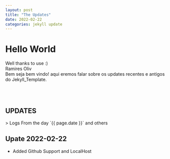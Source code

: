 ```yaml
---
layout: post
title: "The Updates"
date: 2022-02-22
categories: jekyll update
---
```


<h1>Hello World</h1>

Well thanks to use :)\
Ramires Oliv\
Bem seja bem vindo! aqui eremos falar sobre os updates recentes e antigos do Jekyll_Template.

<br><br>

<h2>UPDATES</h2>
> Logs From the day `{{ page.date }}` and others

## Upate 2022-02-22

- Added Github Support and LocalHost
